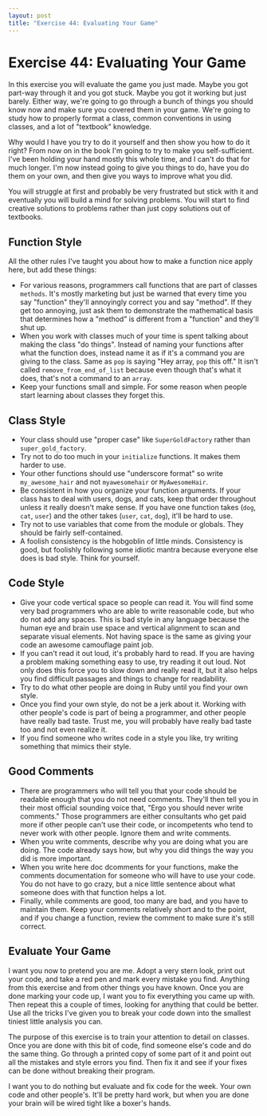 ```yaml
---
layout: post
title: "Exercise 44: Evaluating Your Game"
---
```

# Exercise 44: Evaluating Your Game
In this exercise you will evaluate the game you just made. Maybe you got part-way through it and you got stuck. Maybe you got it working but just barely. Either way, we're going to go through a bunch of things you should know now and make sure you covered them in your game. We're going to study how to properly format a class, common conventions in using classes, and a lot of "textbook" knowledge.

Why would I have you try to do it yourself and then show you how to do it right? From now on in the book I'm going to try to make you self-sufficient. I've been holding your hand mostly this whole time, and I can't do that for much longer. I'm now instead going to give you things to do, have you do them on your own, and then give you ways to improve what you did.

You will struggle at first and probably be very frustrated but stick with it and eventually you will build a mind for solving problems. You will start to find creative solutions to problems rather than just copy solutions out of textbooks.

## Function Style
All the other rules I've taught you about how to make a function nice apply here, but add these things:

* For various reasons, programmers call functions that are part of classes `methods`. It's mostly marketing but just be warned that every time you say "function" they'll annoyingly correct you and say "method". If they get too annoying, just ask them to demonstrate the mathematical basis that determines how a "method" is different from a "function" and they'll shut up.
* When you work with classes much of your time is spent talking about making the class "do things". Instead of naming your functions after what the function does, instead name it as if it's a command you are giving to the class. Same as `pop` is saying "Hey array, `pop` this off." It isn't called `remove_from_end_of_list` because even though that's what it does, that's not a command to an `array`.
* Keep your functions small and simple. For some reason when people start learning about classes they forget this.

## Class Style
* Your class should use "proper case" like `SuperGoldFactory` rather than `super_gold_factory`.
* Try not to do too much in your `initialize` functions. It makes them harder to use.
* Your other functions should use "underscore format" so write `my_awesome_hair` and not `myawesomehair` or `MyAwesomeHair`.
* Be consistent in how you organize your function arguments. If your class has to deal with users, dogs, and cats, keep that order throughout unless it really doesn't make sense. If you have one function takes (`dog`, `cat`, `user`) and the other takes (`user`, `cat`, `dog`), it'll be hard to use.
* Try not to use variables that come from the module or globals. They should be fairly self-contained.
* A foolish consistency is the hobgoblin of little minds. Consistency is good, but foolishly following some idiotic mantra because everyone else does is bad style. Think for yourself.

## Code Style
* Give your code vertical space so people can read it. You will find some very bad programmers who are able to write reasonable code, but who do not add any spaces. This is bad style in any language because the human eye and brain use space and vertical alignment to scan and separate visual elements. Not having space is the same as giving your code an awesome camouflage paint job.
* If you can't read it out loud, it's probably hard to read. If you are having a problem making something easy to use, try reading it out loud. Not only does this force you to slow down and really read it, but it also helps you find difficult passages and things to change for readability.
* Try to do what other people are doing in Ruby until you find your own style.
* Once you find your own style, do not be a jerk about it. Working with other people's code is part of being a programmer, and other people have really bad taste. Trust me, you will probably have really bad taste too and not even realize it.
* If you find someone who writes code in a style you like, try writing something that mimics their style.

## Good Comments
* There are programmers who will tell you that your code should be readable enough that you do not need comments.  They'll then tell you in their most official sounding voice that, "Ergo you should never write comments." Those programmers are either consultants who get paid more if other people can't use their code, or incompetents who tend to never work with other people. Ignore them and write comments.
* When you write comments, describe why you are doing what you are doing. The code already says how, but why you did things the way you did is more important.
* When you write here doc dcomments for your functions, make the comments documentation for someone who will have to use your code. You do not have to go crazy, but a nice little sentence about what someone does with that function helps a lot.
* Finally, while comments are good, too many are bad, and you have to maintain them. Keep your comments relatively short and to the point, and if you change a function, review the comment to make sure it's still correct.

## Evaluate Your Game
I want you now to pretend you are me. Adopt a very stern look, print out your code, and take a red pen and mark every mistake you find. Anything from this exercise and from other things you have known. Once you are done marking your code up, I want you to fix everything you came up with. Then repeat this a couple of times, looking for anything that could be better. Use all the tricks I've given you to break your code down into the smallest tiniest little analysis you can.

The purpose of this exercise is to train your attention to detail on classes. Once you are done with this bit of code, find someone else's code and do the same thing. Go through a printed copy of some part of it and point out all the mistakes and style errors you find. Then fix it and see if your fixes can be done without breaking their program.

I want you to do nothing but evaluate and fix code for the week. Your own code and other people's. It'll be pretty hard work, but when you are done your brain will be wired tight like a boxer's hands.
